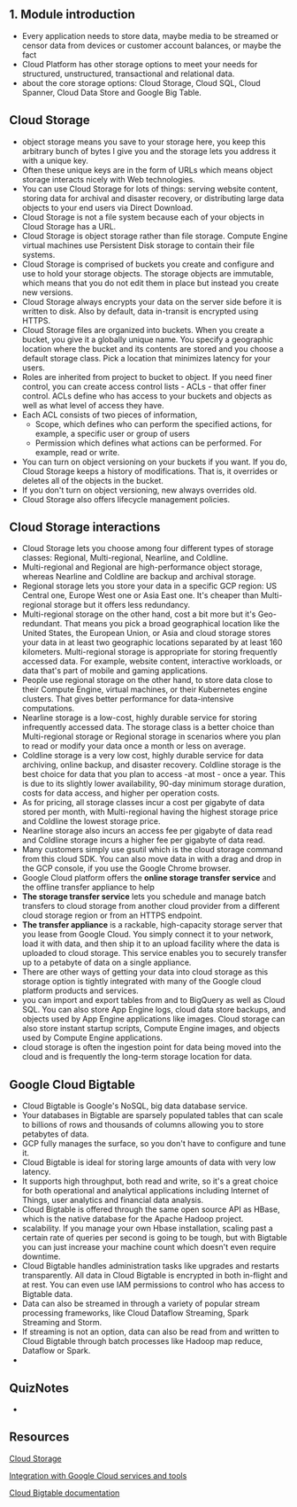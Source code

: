 ## 1. Module introduction

* Every application needs to store data, maybe media to be streamed or censor data from devices or customer account balances, or maybe the fact
* Cloud Platform has other storage options to meet your needs for structured, unstructured, transactional and relational data.
* about the core storage options: Cloud Storage, Cloud SQL, Cloud Spanner, Cloud Data Store and Google Big Table.

## Cloud Storage

* object storage means you save to your storage here, you keep this arbitrary bunch of bytes I give you and the storage lets you address it with a unique key.
* Often these unique keys are in the form of URLs which means object storage interacts nicely with Web technologies.
* You can use Cloud Storage for lots of things: serving website content, storing data for archival and disaster recovery, or distributing large data objects to your end users via Direct Download. 
* Cloud Storage is not a file system because each of your objects in Cloud Storage has a URL.
* Cloud Storage is object storage rather than file storage. Compute Engine virtual machines use Persistent Disk storage to contain their file systems.
* Cloud Storage is comprised of buckets you create and configure and use to hold your storage objects. The storage objects are immutable, which means that you do not edit them in place but instead you create new versions. 
* Cloud Storage always encrypts your data on the server side before it is written to disk. Also by default, data in-transit is encrypted using HTTPS.
* Cloud Storage files are organized into buckets. When you create a bucket, you give it a globally unique name. You specify a geographic location where the bucket and its contents are stored and you choose a default storage class. Pick a location that minimizes latency for your users.
* Roles are inherited from project to bucket to object. If you need finer control, you can create access control lists - ACLs - that offer finer control. ACLs define who has access to your buckets and objects as well as what level of access they have.
* Each ACL consists of two pieces of information, 
	* Scope, which defines who can perform the specified actions, for example, a specific user or group of users 
	* Permission which defines what actions can be performed. For example, read or write. 
* You can turn on object versioning on your buckets if you want. If you do, Cloud Storage keeps a history of modifications. That is, it overrides or deletes all of the objects in the bucket.
* If you don't turn on object versioning, new always overrides old.
*  Cloud Storage also offers lifecycle management policies.

## Cloud Storage interactions

* Cloud Storage lets you choose among four different types of storage classes: Regional, Multi-regional, Nearline, and Coldline.
* Multi-regional and Regional are high-performance object storage, whereas Nearline and Coldline are backup and archival storage. 
* Regional storage lets you store your data in a specific GCP region: US Central one, Europe West one or Asia East one.  It's cheaper than Multi-regional storage but it offers less redundancy.
* Multi-regional storage on the other hand, cost a bit more but it's Geo-redundant. That means you pick a broad geographical location like the United States, the European Union, or Asia and cloud storage stores your data in at least two geographic locations separated by at least 160 kilometers. Multi-regional storage is appropriate for storing frequently accessed data. For example, website content, interactive workloads, or data that's part of mobile and gaming applications.
* People use regional storage on the other hand, to store data close to their Compute Engine, virtual machines, or their Kubernetes engine clusters. That gives better performance for data-intensive computations. 
* Nearline storage is a low-cost, highly durable service for storing infrequently accessed data. The storage class is a better choice than Multi-regional storage or Regional storage in scenarios where you plan to read or modify your data once a month or less on average. 
* Coldline storage is a very low cost, highly durable service for data archiving, online backup, and disaster recovery. Coldline storage is the best choice for data that you plan to access -at most - once a year. This is due to its slightly lower availability, 90-day minimum storage duration, costs for data access, and higher per operation costs.
* As for pricing, all storage classes incur a cost per gigabyte of data stored per month, with Multi-regional having the highest storage price and Coldline the lowest storage price. 
* Nearline storage also incurs an access fee per gigabyte of data read and Coldline storage incurs a higher fee per gigabyte of data read.
* Many customers simply use gsutil which is the cloud storage command from this cloud SDK. You can also move data in with a drag and drop in the GCP console, if you use the Google Chrome browser. 
* Google Cloud platform offers the **online storage transfer service** and the offline transfer appliance to help
* **The storage transfer service** lets you schedule and manage batch transfers to cloud storage from another cloud provider from a different cloud storage region or from an HTTPS endpoint. 
* **The transfer appliance** is a rackable, high-capacity storage server that you lease from Google Cloud. You simply connect it to your network, load it with data, and then ship it to an upload facility where the data is uploaded to cloud storage. This service enables you to securely transfer up to a petabyte of data on a single appliance.
* There are other ways of getting your data into cloud storage as this storage option is tightly integrated with many of the Google cloud platform products and services.
* you can import and export tables from and to BigQuery as well as Cloud SQL. You can also store App Engine logs, cloud data store backups, and objects used by App Engine applications like images. Cloud storage can also store instant startup scripts, Compute Engine images, and objects used by Compute Engine applications.
* cloud storage is often the ingestion point for data being moved into the cloud and is frequently the long-term storage location for data.

## Google Cloud Bigtable

* Cloud Bigtable is Google's NoSQL, big data database service. 
* Your databases in Bigtable are sparsely populated tables that can scale to billions of rows and thousands of columns allowing you to store petabytes of data.
* GCP fully manages the surface, so you don't have to configure and tune it. 
* Cloud Bigtable is ideal for storing large amounts of data with very low latency. 
* It supports high throughput, both read and write, so it's a great choice for both operational and analytical applications including Internet of Things, user analytics and financial data analysis.
* Cloud Bigtable is offered through the same open source API as HBase, which is the native database for the Apache Hadoop project.
* scalability. If you manage your own Hbase installation, scaling past a certain rate of queries per second is going to be tough, but with Bigtable you can just increase your machine count which doesn't even require downtime.
* Cloud Bigtable handles administration tasks like upgrades and restarts transparently. All data in Cloud Bigtable is encrypted in both in-flight and at rest. You can even use IAM permissions to control who has access to Bigtable data. 
* Data can also be streamed in through a variety of popular stream processing frameworks, like Cloud Dataflow Streaming, Spark Streaming and Storm.
*  If streaming is not an option, data can also be read from and written to Cloud Bigtable through batch processes like Hadoop map reduce, Dataflow or Spark. 
* 

## QuizNotes

* 

## Resources

[Cloud Storage](https://cloud.google.com/storage/)

[Integration with Google Cloud services and tools](https://cloud.google.com/storage/docs/google-integration)

[Cloud Bigtable documentation](https://cloud.google.com/bigtable/docs/)



